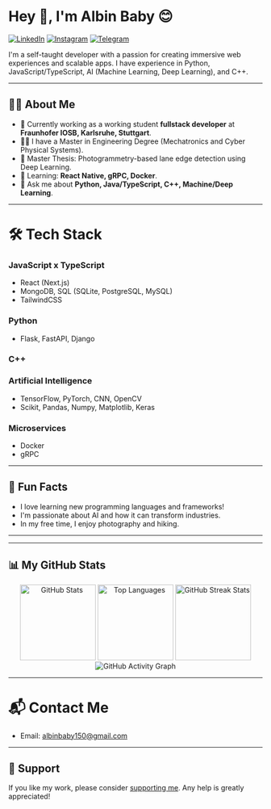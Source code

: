 # Hey 👋, I'm Albin Baby 😊



[![LinkedIn](https://img.shields.io/badge/-LinkedIn-blue?style=flat-square&logo=linkedin)](https://www.linkedin.com/in/albin-babyy/) 
[![Instagram](https://img.shields.io/badge/-Instagram-red?style=flat-square&logo=instagram)](https://www.instagram.com/_._try8yorself_._/) 
[![Telegram](https://img.shields.io/badge/-Telegram-blue?style=flat-square&logo=telegram)](https://t.me/sd_albin_baby)

I'm a self-taught developer with a passion for creating immersive web experiences and scalable apps. I have experience in Python, JavaScript/TypeScript, AI (Machine Learning, Deep Learning), and C++.

---

## 🧑‍💻 **About Me**

- 🚀 Currently working as a working student **fullstack developer** at **Fraunhofer IOSB, Karlsruhe, Stuttgart**.
- 🧑‍🎓  I have a Master in Engineering Degree (Mechatronics and Cyber Physical Systems).
- 🧾 Master Thesis: Photogrammetry-based lane edge detection using Deep Learning.
- 🌱 Learning: **React Native, gRPC, Docker**.
- 💬 Ask me about **Python, Java/TypeScript, C++, Machine/Deep Learning**.

---

# 🛠 **Tech Stack**

### JavaScript x TypeScript
- React (Next.js)
- MongoDB, SQL (SQLite, PostgreSQL, MySQL)
- TailwindCSS

### Python
- Flask, FastAPI, Django

### C++

### Artificial Intelligence
- TensorFlow, PyTorch, CNN, OpenCV
- Scikit, Pandas, Numpy, Matplotlib, Keras

### Microservices
- Docker
- gRPC

---
## 🎨 **Fun Facts**

- I love learning new programming languages and frameworks!
- I'm passionate about AI and how it can transform industries.
- In my free time, I enjoy photography and hiking.

---



---

## 📊 **My GitHub Stats**



<div align="center">
  <!-- GitHub Stats -->
  <img src="https://github-readme-stats.vercel.app/api?username=albinbabyme05&show_icons=true&theme=radical" alt="GitHub Stats" height="150">
  
  <!-- Top Languages -->
  <img src="https://github-readme-stats.vercel.app/api/top-langs/?username=albinbabyme05&layout=compact&theme=radical" alt="Top Languages" height="150">
  
 
  <!-- Streak Stats -->
  <img src="https://streak-stats.demolab.com?user=albinbabyme05&theme=radical&hide_border=true" alt="GitHub Streak Stats" height="150">
</div>

<div align="center">

   <img src="https://github-readme-activity-graph.vercel.app/graph?username=albinbabyme05&theme=radical" alt="GitHub Activity Graph">

</div>

---



# 📬 **Contact Me**

- Email: albinbaby150@gmail.com

---

## 💖 **Support**

If you like my work, please consider [supporting me](https://www.buymeacoffee.com/albinbaby). Any help is greatly appreciated!
